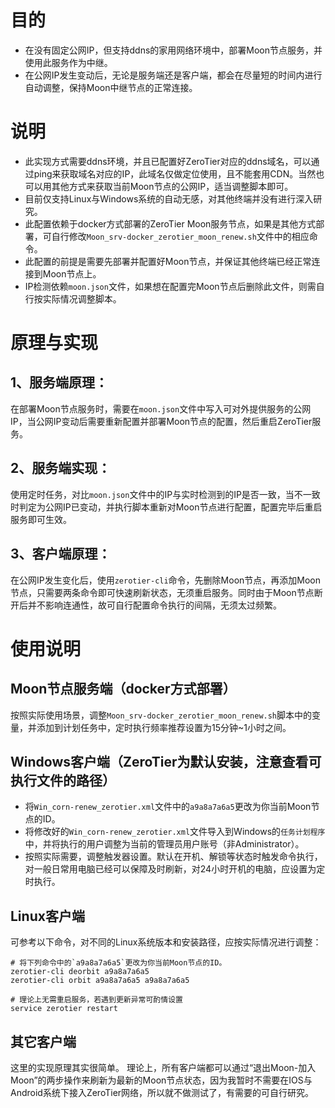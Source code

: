 # 目的
- 在没有固定公网IP，但支持ddns的家用网络环境中，部署Moon节点服务，并使用此服务作为中继。
- 在公网IP发生变动后，无论是服务端还是客户端，都会在尽量短的时间内进行自动调整，保持Moon中继节点的正常连接。

# 说明
- 此实现方式需要ddns环境，并且已配置好ZeroTier对应的ddns域名，可以通过ping来获取域名对应的IP，此域名仅做定位使用，且不能套用CDN。当然也可以用其他方式来获取当前Moon节点的公网IP，适当调整脚本即可。
- 目前仅支持Linux与Windows系统的自动无感，对其他终端并没有进行深入研究。
- 此配置依赖于docker方式部署的ZeroTier Moon服务节点，如果是其他方式部署，可自行修改`Moon_srv-docker_zerotier_moon_renew.sh`文件中的相应命令。
- 此配置的前提是需要先部署并配置好Moon节点，并保证其他终端已经正常连接到Moon节点上。
- IP检测依赖`moon.json`文件，如果想在配置完Moon节点后删除此文件，则需自行按实际情况调整脚本。

# 原理与实现

## 1、服务端原理：
在部署Moon节点服务时，需要在`moon.json`文件中写入可对外提供服务的公网IP，当公网IP变动后需要重新配置并部署Moon节点的配置，然后重启ZeroTier服务。

## 2、服务端实现：
使用定时任务，对比`moon.json`文件中的IP与实时检测到的IP是否一致，当不一致时判定为公网IP已变动，并执行脚本重新对Moon节点进行配置，配置完毕后重启服务即可生效。

## 3、客户端原理：
在公网IP发生变化后，使用`zerotier-cli`命令，先删除Moon节点，再添加Moon节点，只需要两条命令即可快速刷新状态，无须重启服务。同时由于Moon节点断开后并不影响连通性，故可自行配置命令执行的间隔，无须太过频繁。

# 使用说明

## Moon节点服务端（docker方式部署）
按照实际使用场景，调整`Moon_srv-docker_zerotier_moon_renew.sh`脚本中的变量，并添加到计划任务中，定时执行频率推荐设置为15分钟~1小时之间。

## Windows客户端（ZeroTier为默认安装，注意查看可执行文件的路径）
- 将`Win_corn-renew_zerotier.xml`文件中的`a9a8a7a6a5`更改为你当前Moon节点的ID。
- 将修改好的`Win_corn-renew_zerotier.xml`文件导入到Windows的`任务计划程序`中，并将执行的用户调整为当前的管理员用户账号（非Administrator）。
- 按照实际需要，调整触发器设置。默认在开机、解锁等状态时触发命令执行，对一般日常用电脑已经可以保障及时刷新，对24小时开机的电脑，应设置为定时执行。

## Linux客户端
可参考以下命令，对不同的Linux系统版本和安装路径，应按实际情况进行调整：

```
# 将下列命令中的`a9a8a7a6a5`更改为你当前Moon节点的ID。
zerotier-cli deorbit a9a8a7a6a5
zerotier-cli orbit a9a8a7a6a5 a9a8a7a6a5

# 理论上无需重启服务，若遇到更新异常可酌情设置
service zerotier restart
```

## 其它客户端
这里的实现原理其实很简单。
理论上，所有客户端都可以通过“退出Moon-加入Moon”的两步操作来刷新为最新的Moon节点状态，因为我暂时不需要在IOS与Android系统下接入ZeroTier网络，所以就不做测试了，有需要的可自行研究。

